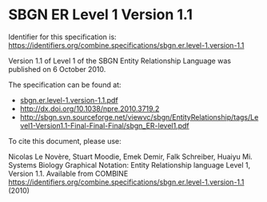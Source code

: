 # SBGN ER Level 1 Version 1.1
Identifier for this specification is: https://identifiers.org/combine.specifications/sbgn.er.level-1.version-1.1

Version 1.1 of Level 1 of the SBGN Entity Relationship Language was published on 6 October 2010.

The specification can be found at:

* [sbgn.er.level-1.version-1.1.pdf](./files/sbgn.er.level-1.version-1.1.pdf)
* http://dx.doi.org/10.1038/npre.2010.3719.2
* http://sbgn.svn.sourceforge.net/viewvc/sbgn/EntityRelationship/tags/Level1-Version1.1-Final-Final-Final/sbgn_ER-level1.pdf

To cite this document, please use:

Nicolas Le Novère, Stuart Moodie, Emek Demir, Falk Schreiber, Huaiyu Mi. Systems Biology Graphical Notation: Entity Relationship language Level 1, Version 1.1. Available from COMBINE <https://identifiers.org/combine.specifications/sbgn.er.level-1.version-1.1> (2010)